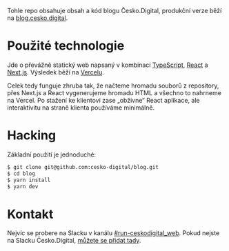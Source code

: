 Tohle repo obsahuje obsah a kód blogu Česko.Digital, produkční verze běží na [blog.cesko.digital](https://blog.cesko.digital).

# Použité technologie

Jde o převážně statický web napsaný v kombinaci [TypeScript](https://www.typescriptlang.org), [React](https://reactjs.org) a [Next.js](https://nextjs.org). Výsledek běží na [Vercelu](https://vercel.com/).

Celek tedy funguje zhruba tak, že načteme hromadu souborů z repository, přes Next.js a React vygenerujeme hromadu HTML a všechno to nahrneme na Vercel. Po stažení ke klientovi zase „obživne“ React aplikace, ale interaktivitu na straně klienta používáme minimálně.

# Hacking

Základní použití je jednoduché:

```bash
$ git clone git@github.com:cesko-digital/blog.git
$ cd blog
$ yarn install
$ yarn dev
```

# Kontakt

Nejvíc se probere na Slacku v kanálu [\#run-ceskodigital_web](https://cesko-digital.slack.com/archives/CHG9NA23D). Pokud nejste na Slacku Česko.Digital, [můžete se přidat tady](https://join.cesko.digital).